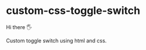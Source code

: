 # custom-css-toggle-switch

Hi there  :raised_hand_with_fingers_splayed:

Custom toggle switch using html and css.
